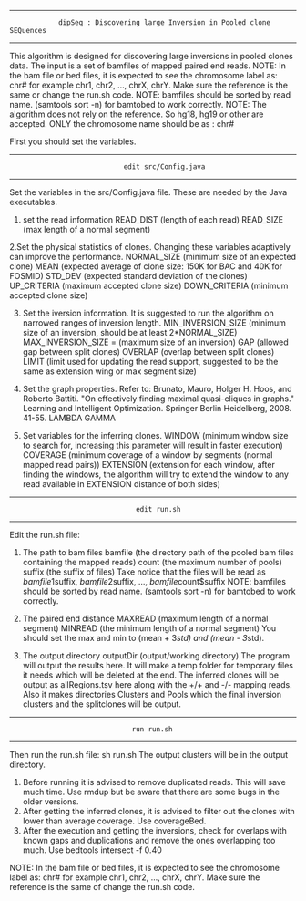 ********************************************************************************************
                dipSeq : Discovering large Inversion in Pooled clone SEQuences
********************************************************************************************
This algorithm is designed for discovering large inversions in pooled clones data. The input is a set of bamfiles of mapped paired end reads. 
NOTE: In the bam file or bed files, it is expected to see the chromosome label as: chr# for example chr1, chr2, ..., chrX, chrY. Make sure the reference is the same or change the run.sh code.
NOTE: bamfiles should be sorted by read name. (samtools sort -n) for bamtobed to work correctly.
NOTE: The algorithm does not rely on the reference. So hg18, hg19 or other are accepted. ONLY the chromosome name should be as : chr#

First you should set the variables. 
********************************************************************************************
                                edit src/Config.java
********************************************************************************************
Set the variables in the src/Config.java file. These are needed by the Java executables.
1. set the read information
READ_DIST (length of each read)
READ_SIZE (max length of a normal segment)

2.Set the physical statistics of clones. Changing these variables adaptively can improve the performance.
NORMAL_SIZE (minimum size of an expected clone)
MEAN (expected average of clone size: 150K for BAC and 40K for FOSMID)
STD_DEV (expected standard deviation of the clones)
UP_CRITERIA (maximum accepted clone size)
DOWN_CRITERIA (minimum accepted clone size)

3. Set the iversion information. It is suggested to run the algorithm on narrowed ranges of inversion length.
MIN_INVERSION_SIZE (minimum size of an inversion, should be at least 2*NORMAL_SIZE)
MAX_INVERSION_SIZE = (maximum size of an inversion)
GAP (allowed gap between split clones)
OVERLAP (overlap between split clones)
LIMIT (limit used for updating the read support, suggested to be the same as extension wing or max segment size) 

4. Set the graph properties. Refer to:
Brunato, Mauro, Holger H. Hoos, and Roberto Battiti. "On effectively finding maximal quasi-cliques in graphs." Learning and Intelligent Optimization. Springer Berlin Heidelberg, 2008. 41-55.
LAMBDA 
GAMMA 

5. Set variables for the inferring clones.
WINDOW (minimum window size to search for, increasing this parameter will result in faster execution)
COVERAGE (minimum coverage of a window by segments (normal mapped read pairs))
EXTENSION (extension for each window, after finding the windows, the algorithm will try to extend the window to any read available in EXTENSION distance of both sides)

********************************************************************************************
                                   edit run.sh
********************************************************************************************
Edit the run.sh file:

1. The path to bam files
bamfile (the directory path of the pooled bam files containing the mapped reads)
count (the maximum number of pools)
suffix (the suffix of files)
Take notice that the files will be read as $bamfile1$suffix, $bamfile2$suffix, ..., $bamfile$count$suffix
NOTE: bamfiles should be sorted by read name. (samtools sort -n) for bamtobed to work correctly.

2. The paired end distance
MAXREAD (maximum length of a normal segment)
MINREAD (the minimum length of a normal segment)
You should set the max and min to (mean + 3*std) and (mean - 3*std).

3. The output directory
outputDir (output/working directory)
The program will output the results here. It will make a temp folder for temporary files it needs which will be deleted at the end.
The inferred clones will be output as allRegions.tsv here along with the +/+ and -/- mapping reads.
Also it makes directories Clusters and Pools which the final inversion clusters and the splitclones will be output.

********************************************************************************************
                                  run run.sh
********************************************************************************************
Then run the run.sh file:
sh run.sh
The output clusters will be in the output directory.
1. Before running it is advised to remove duplicated reads. This will save much time. Use rmdup but be aware that there are some bugs in the older versions.
2. After getting the inferred clones, it is advised to filter out the clones with lower than average coverage. Use coverageBed.
3. After the execution and getting the inversions, check for overlaps with known gaps and duplications and remove the ones overlapping too much. Use bedtools intersect -f 0.40

NOTE: In the bam file or bed files, it is expected to see the chromosome label as: chr# for example chr1, chr2, ..., chrX, chrY. Make sure the reference is the same of change the run.sh code.




